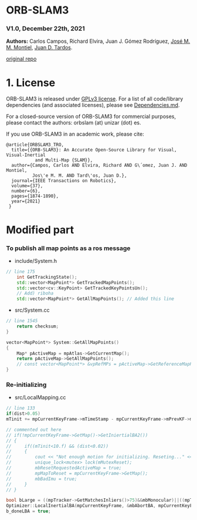 # ORB-SLAM3

### V1.0, December 22th, 2021
**Authors:** Carlos Campos, Richard Elvira, Juan J. Gómez Rodríguez, [José M. M. Montiel](http://webdiis.unizar.es/~josemari/), [Juan D. Tardos](http://webdiis.unizar.es/~jdtardos/).

[original repo](https://github.com/UZ-SLAMLab/ORB_SLAM3.git)

# 1. License

ORB-SLAM3 is released under [GPLv3 license](https://github.com/UZ-SLAMLab/ORB_SLAM3/LICENSE). For a list of all code/library dependencies (and associated licenses), please see [Dependencies.md](https://github.com/UZ-SLAMLab/ORB_SLAM3/blob/master/Dependencies.md).

For a closed-source version of ORB-SLAM3 for commercial purposes, please contact the authors: orbslam (at) unizar (dot) es.

If you use ORB-SLAM3 in an academic work, please cite:
  
    @article{ORBSLAM3_TRO,
      title={{ORB-SLAM3}: An Accurate Open-Source Library for Visual, Visual-Inertial 
               and Multi-Map {SLAM}},
      author={Campos, Carlos AND Elvira, Richard AND G\´omez, Juan J. AND Montiel, 
              Jos\'e M. M. AND Tard\'os, Juan D.},
      journal={IEEE Transactions on Robotics}, 
      volume={37},
      number={6},
      pages={1874-1890},
      year={2021}
     }

# Modified part

### To publish all map points as a ros message
- include/System.h
```cpp
// line 175
    int GetTrackingState();
    std::vector<MapPoint*> GetTrackedMapPoints();
    std::vector<cv::KeyPoint> GetTrackedKeyPointsUn();
    // Add) riboha
    std::vector<MapPoint*> GetAllMapPoints(); // Added this line
```
- src/System.cc
```cpp
// line 1545
    return checksum;
}

vector<MapPoint*> System::GetAllMapPoints()
{
    Map* pActiveMap = mpAtlas->GetCurrentMap();
    return pActiveMap->GetAllMapPoints();
    // const vector<MapPoint*> &vpRefMPs = pActiveMap->GetReferenceMapPoints();
}
```

### Re-initializing
- src/LocalMapping.cc
```cpp
// line 133
if(dist>0.05)
mTinit += mpCurrentKeyFrame->mTimeStamp - mpCurrentKeyFrame->mPrevKF->mTimeStamp;

// commented out here
// if(!mpCurrentKeyFrame->GetMap()->GetIniertialBA2())
// {
//     if((mTinit<10.f) && (dist<0.02))
//     {
//         cout << "Not enough motion for initializing. Reseting..." << endl;
//         unique_lock<mutex> lock(mMutexReset);
//         mbResetRequestedActiveMap = true;
//         mpMapToReset = mpCurrentKeyFrame->GetMap();
//         mbBadImu = true;
//     }
// }

bool bLarge = ((mpTracker->GetMatchesInliers()>75)&&mbMonocular)||((mpTracker->GetMatchesInliers()>100)&&!mbMonocular);
Optimizer::LocalInertialBA(mpCurrentKeyFrame, &mbAbortBA, mpCurrentKeyFrame->GetMap(),num_FixedKF_BA,num_OptKF_BA,num_MPs_BA,num_edges_BA, bLarge, !mpCurrentKeyFrame->GetMap()->GetIniertialBA2());
b_doneLBA = true;
```